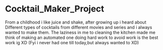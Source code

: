 # Cocktail_Maker_Project
From a childhood i like juice and shake, after growing up i heard about Different types of cocktails from different movies and series and i always wanted to make them. The laziness in me to cleaning the kitchen made me think of making an automated one 
doing hard work to avoid work is the best work ig XD
(Fyi i never had one till today,but always wanted to XD) 
